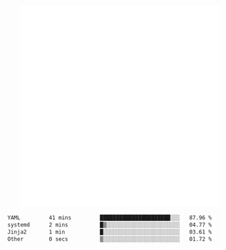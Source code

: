 <div align="center">
    <a href="https://konst.fish">
        <img src="https://raw.githubusercontent.com/konstfish/konstfish/master/fish.svg" alt="Logo" width="450"/>
    </a>
</div>

<!--START_SECTION:waka-->

```text
YAML         41 mins         ██████████████████████░░░   87.96 %
systemd      2 mins          █▒░░░░░░░░░░░░░░░░░░░░░░░   04.77 %
Jinja2       1 min           █░░░░░░░░░░░░░░░░░░░░░░░░   03.61 %
Other        0 secs          ▒░░░░░░░░░░░░░░░░░░░░░░░░   01.72 %
```

<!--END_SECTION:waka-->
